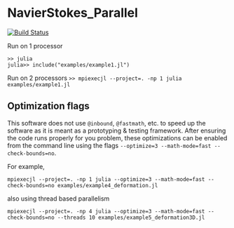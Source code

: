 # NavierStokes_Parallel

[![Build Status](https://github.com/markowkes/NavierStokes_Parallel.jl/actions/workflows/CI.yml/badge.svg?branch=main)](https://github.com/markowkes/NavierStokes_Parallel.jl/actions/workflows/CI.yml?query=branch%3Amain)

Run on 1 processor
```
>> julia
julia>> include("examples/example1.jl")
```

Run on 2 processors
`>> mpiexecjl --project=. -np 1 julia examples/example1.jl`

## Optimization flags
This software does not use `@inbound`, `@fastmath`, etc. to speed up the software as it is meant as a prototyping & testing framework.  After ensuring the code runs properly for you problem, these optimizations can be enabled from the command line using the flags `--optimize=3 --math-mode=fast --check-bounds=no`.  

For example, 
```
mpiexecjl --project=. -np 1 julia --optimize=3 --math-mode=fast --check-bounds=no examples/example4_deformation.jl
```

also using thread based parallelism 
```
mpiexecjl --project=. -np 4 julia --optimize=3 --math-mode=fast --check-bounds=no --threads 10 examples/example5_deformation3D.jl
```

